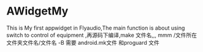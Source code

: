 # AWidgetMy
This is My first appwidget in  Flyaudio,The main function is about using  switch to control of equipment ,再源码下编译,make 文件名,,,  mmm /文件所在文件夹文件名/文件名  -B      需要  android.mk文件 和proguard 文件
